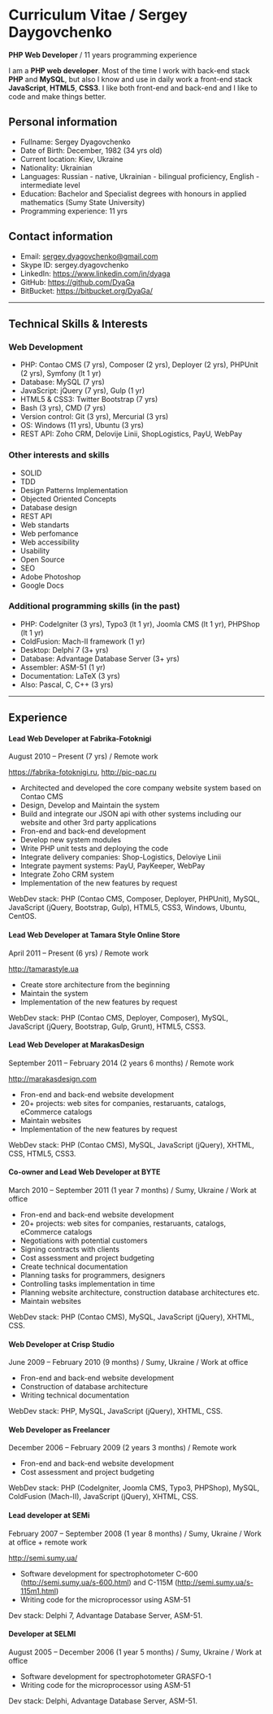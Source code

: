 # Curriculum Vitae / Sergey Daygovchenko

 **PHP Web Developer** / 11 years programming experience

I am a **PHP web developer**. Most of the time I work with back-end stack **PHP** and **MySQL**, but also I know and use in daily work a front-end stack **JavaScript**, **HTML5**, **CSS3**. I like both front-end and back-end and I like to code and make things better.

## Personal information

* Fullname: Sergey Dyagovchenko
* Date of Birth: December, 1982 (34 yrs old)
* Current location: Kiev, Ukraine
* Nationality: Ukrainian
* Languages: Russian - native, Ukrainian - bilingual proficiency, English - intermediate level
* Education: Bachelor and Specialist degrees with honours in applied mathematics (Sumy State University)
* Programming experience: 11 yrs

## Contact information
* Email: sergey.dyagovchenko@gmail.com
* Skype ID: sergey.dyagovchenko
* LinkedIn: https://www.linkedin.com/in/dyaga
* GitHub: https://github.com/DyaGa
* BitBucket: https://bitbucket.org/DyaGa/

___

## Technical Skills & Interests

### Web Development
 
* PHP: Contao CMS (7 yrs), Composer (2 yrs), Deployer (2 yrs), PHPUnit (2 yrs), Symfony (lt 1 yr)
* Database: MySQL (7 yrs)
* JavaScript: jQuery (7 yrs), Gulp (1 yr)
* HTML5 & CSS3: Twitter Bootstrap (7 yrs)
* Bash (3 yrs), CMD (7 yrs)
* Version control: Git (3 yrs), Mercurial (3 yrs)
* OS: Windows (11 yrs), Ubuntu (3 yrs)
* REST API: Zoho CRM, Delovije Linii, ShopLogistics, PayU, WebPay

### Other interests and skills

* SOLID
* TDD
* Design Patterns Implementation
* Objected Oriented Concepts
* Database design
* REST API
* Web standarts
* Web perfomance
* Web accessibility
* Usability
* Open Source
* SEO
* Adobe Photoshop
* Google Docs

### Additional programming skills (in the past)

* PHP: CodeIgniter (3 yrs), Typo3 (lt 1 yr), Joomla CMS (lt 1 yr), PHPShop (lt 1 yr)
* ColdFusion: Mach-II framework (1 yr)
* Desktop: Delphi 7 (3+ yrs)
* Database: Advantage Database Server (3+ yrs)
* Assembler: ASM-51 (1 yr)
* Documentation: LaTeX (3 yrs)
* Also: Pascal, C, C++ (3 yrs)

___

## Experience

#### Lead Web Developer at Fabrika-Fotoknigi
August 2010 – Present (7 yrs) / Remote work

https://fabrika-fotoknigi.ru, http://pic-pac.ru

 * Architected and developed the core company website system based on Contao CMS
 * Design, Develop and Maintain the system
 * Build and integrate our JSON api with other systems including our website and other 3rd party applications
 * Fron-end and back-end development
 * Develop new system modules
 * Write PHP unit tests and deploying the code
 * Integrate delivery companies: Shop-Logistics, Deloviye Linii
 * Integrate payment systems: PayU, PayKeeper, WebPay
 * Integrate Zoho CRM system
 * Implementation of the new features by request

WebDev stack: PHP (Contao CMS, Composer, Deployer, PHPUnit), MySQL, JavaScript (jQuery, Bootstrap, Gulp), HTML5, CSS3, Windows, Ubuntu, CentOS.

#### Lead Web Developer at Tamara Style Online Store
April 2011 – Present (6 yrs) / Remote work

http://tamarastyle.ua

 * Create store architecture from the beginning
 * Maintain the system
 * Implementation of the new features by request

WebDev stack: PHP (Contao CMS, Deployer, Composer), MySQL, JavaScript (jQuery, Bootstrap, Gulp, Grunt), HTML5, CSS3.

#### Lead Web Developer at MarakasDesign
September 2011 – February 2014 (2 years 6 months) / Remote work

http://marakasdesign.com

 * Fron-end and back-end website development
 * 20+ projects: web sites for companies, restaruants, catalogs, eCommerce catalogs
 * Maintain websites
 * Implementation of the new features by request

WebDev stack: PHP (Contao CMS), MySQL, JavaScript (jQuery), XHTML, CSS, HTML5, CSS3.

#### Co-owner and Lead Web Developer at BYTE
March 2010 – September 2011 (1 year 7 months) / Sumy, Ukraine / Work at office

 * Fron-end and back-end website development
 * 20+ projects: web sites for companies, restaruants, catalogs, eCommerce catalogs
 * Negotiations with potential customers
 * Signing contracts with clients
 * Cost assessment and project budgeting
 * Create technical documentation
 * Planning tasks for programmers, designers
 * Controlling tasks implementation in time
 * Planning website architecture, construction database architectures etc.
 * Maintain websites

WebDev stack: PHP (Contao CMS), MySQL, JavaScript (jQuery), XHTML, CSS.

#### Web Developer at Crisp Studio
June 2009 – February 2010 (9 months) / Sumy, Ukraine / Work at office

 * Fron-end and back-end website development
 * Construction of database architecture
 * Writing technical documentation

WebDev stack: PHP, MySQL, JavaScript (jQuery), XHTML, CSS.

#### Web Developer as Freelancer
December 2006 – February 2009 (2 years 3 months) / Remote work

 * Fron-end and back-end website development
 * Cost assessment and project budgeting

WebDev stack: PHP (CodeIgniter, Joomla CMS, Typo3, PHPShop), MySQL, ColdFusion (Mach-II), JavaScript (jQuery), XHTML, CSS.

#### Lead developer at SEMi
February 2007 – September 2008 (1 year 8 months) / Sumy, Ukraine / Work at office + remote work

http://semi.sumy.ua/

 * Software development for spectrophotometer C-600 (http://semi.sumy.ua/s-600.html) and C-115M (http://semi.sumy.ua/s-115m1.html)
 * Writing code for the microprocessor using ASM-51

Dev stack: Delphi 7, Advantage Database Server, ASM-51.

#### Developer at SELMI
August 2005 – December 2006 (1 year 5 months) / Sumy, Ukraine / Work at office

 * Software development for spectrophotometer GRASFO-1
 * Writing code for the microprocessor using ASM-51

Dev stack: Delphi, Advantage Database Server, ASM-51.

